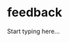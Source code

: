 # feedback

<include from="Snippets-PortalAPI.md" element-id="snippet-header" />

Start typing here...